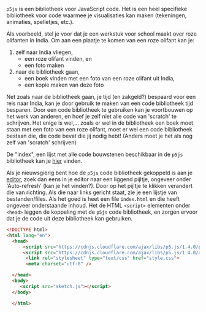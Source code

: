 <!--
## Bibliotheek
-->

`p5js` is een bibliotheek voor JavaScript code. Het is een heel specifieke bibliotheek voor code waarmee je visualisaties kan maken (tekeningen, animaties, spelletjes, etc.). 

Als voorbeeld, stel je voor dat je een werkstuk voor school maakt over roze olifanten in India. Om aan een plaatje te komen van een roze olifant kan je:
1. zelf naar India vliegen,
    - een roze olifant vinden, en
    - een foto maken
2. naar de bibliotheek gaan,
    - een boek vinden met een foto van een roze olifant uit India,
    - een kopie maken van deze foto

Net zoals naar de bibliotheek gaan, je tijd (en zakgeld?) bespaard voor een reis naar India, kan je door gebruik te maken van een code bibliotheek tijd besparen. 
Door een code bibliotheek te gebruiken kan je voortbouwen op het werk van anderen, en hoef je zelf niet alle code van 'scratch' te schrijven. 
Het enige is wel,... zoals er wel in de bibliotheek een boek moet staan met een foto van een roze olifant, moet er wel een code bibliotheek bestaan die, die code bevat die jij nodig hebt! (Anders moet je het als nog zelf van 'scratch' schrijven)

De "index", een lijst met alle code bouwstenen beschikbaar in de `p5js` bibliotheek kan je [hier](https://p5js.org/reference/) vinden.

Als je nieuwsgierig bent hoe de `p5js` code bibliotheek gekoppeld is aan je [editor](https://editor.p5js.org), zoek dan eens in je editor naar een liggend pijltje, ongeveer onder 'Auto-refresh' (kan je het vinden?). 
Door op het pijltje te klikken verandert die van richting. Als die naar links gericht staat, zie je een lijstje van bestanden/files. Als het goed is heet een file `index.html` en die heeft ongeveer onderstaande inhoud. Het de HTML `<script>` elementen onder `<head>` leggen de koppeling met de `p5js` code bibliotheek, en zorgen ervoor dat je de code uit deze bibliotheek kan gebruiken.
```html
<!DOCTYPE html>
<html lang="en">
  <head>
      <script src="https://cdnjs.cloudflare.com/ajax/libs/p5.js/1.4.0/p5.js"></script>
      <script src="https://cdnjs.cloudflare.com/ajax/libs/p5.js/1.4.0/addons/p5.sound.min.js"></script>
       <link rel="stylesheet" type="text/css" href="style.css">
       <meta charset="utf-8" />

  </head>
  <body>
     <script src="sketch.js"></script>
  </body>

  </html>
```

